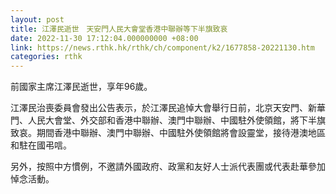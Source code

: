 ```yaml
---
layout: post
title: 江澤民逝世　天安門人民大會堂香港中聯辦等下半旗致哀
date: 2022-11-30 17:12:04.000000000 +08:00
link: https://news.rthk.hk/rthk/ch/component/k2/1677858-20221130.htm
categories: rthk
---
```


前國家主席江澤民逝世，享年96歲。

江澤民治喪委員會發出公告表示，於江澤民追悼大會舉行日前，北京天安門、新華門、人民大會堂、外交部和香港中聯辦、澳門中聯辦、中國駐外使領館，將下半旗致哀。期間香港中聯辦、澳門中聯辦、中國駐外使領館將會設靈堂，接待港澳地區和駐在國弔唁。

另外，按照中方慣例，不邀請外國政府、政黨和友好人士派代表團或代表赴華參加悼念活動。
